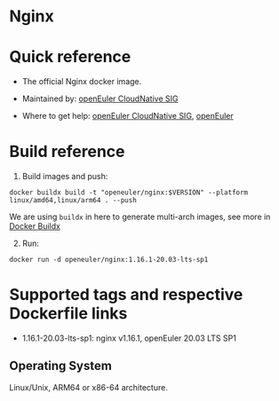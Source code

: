 # Nginx

# Quick reference

- The official Nginx docker image.

- Maintained by: [openEuler CloudNative SIG](https://gitee.com/openeuler/cloudnative)

- Where to get help: [openEuler CloudNative SIG](https://gitee.com/openeuler/cloudnative), [openEuler](https://gitee.com/openeuler/community)

# Build reference

1. Build images and push:
```shell
docker buildx build -t "openeuler/nginx:$VERSION" --platform linux/amd64,linux/arm64 . --push
```

We are using `buildx` in here to generate multi-arch images, see more in [Docker Buildx](https://docs.docker.com/buildx/working-with-buildx/)

2. Run:
```shell
docker run -d openeuler/nginx:1.16.1-20.03-lts-sp1
```

# Supported tags and respective Dockerfile links

- 1.16.1-20.03-lts-sp1: nginx v1.16.1, openEuler 20.03 LTS SP1

## Operating System
Linux/Unix, ARM64 or x86-64 architecture.
